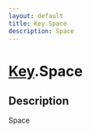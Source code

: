 ```yaml
---
layout: default
title: Key.Space
description: Space
---
```

# [Key]({{site.url}}/Pages/Reference/Key.html).Space

## Description
Space

